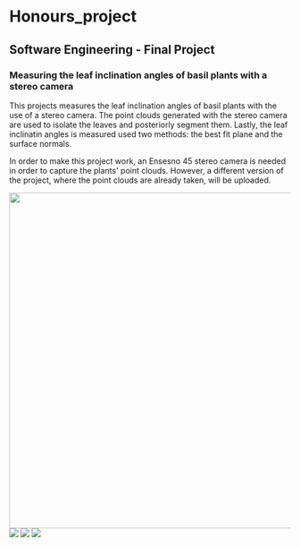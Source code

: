 # Honours_project
## Software Engineering - Final Project 
### Measuring the leaf inclination angles of basil plants with a stereo camera

This projects measures the leaf inclination angles of basil plants with the use of a stereo camera. The point clouds generated 
with the stereo camera are used to isolate the leaves and posteriorly segment them. Lastly, the leaf inclinatin angles is measured
used two methods: the best fit plane and the surface normals.

In order to make this project work, an Ensesno 45 stereo camera is needed in order to capture the plants' point clouds. However, a different version of the project, where the point clouds are already taken, will be uploaded.


<img src="https://user-images.githubusercontent.com/72560934/159663968-d739c3d8-50ac-4154-bba0-4793fc31e77b.png" width=600px/>
<img src="https://user-images.githubusercontent.com/72560934/159663979-936cffd4-fa4d-4816-958f-3d2cd74c2935.png"/>
<img src="https://user-images.githubusercontent.com/72560934/159663987-4d1f3f4d-7213-487a-aa4a-0196e8c1ea6c.png"/>
<img src="https://user-images.githubusercontent.com/72560934/159664020-3a2e0bc0-66f2-41a0-82a1-c4c5b06d909e.png"/>

